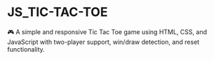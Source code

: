 # JS_TIC-TAC-TOE
🎮 A simple and responsive Tic Tac Toe game using HTML, CSS, and JavaScript with two-player support, win/draw detection, and reset functionality.
